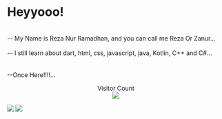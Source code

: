 <h1>Heyyooo!</h1>

<br>-- My Name is Reza Nur Ramadhan, and you can call me Reza Or Zanur...</br>
<br>-- I still learn about dart, html, css, javascript, java, Kotlin, C++ and C#...</br>
<br></br>
--Once Here!!!!...

<!-- <a href=#><img src="wallpaperflare.com_wallpaper (6).jpg"></a> -->
<p align="center">
  Visitor Count<br>
  <img src="https://profile-counter.glitch.me/RzaNrRmdhn/count.svg" />
</p>

<img align="left" src="https://github-readme-stats.vercel.app/api?username=RzaNrRmdhn&show_icons=true&count_private=true&theme=gruvbox" />
<img src="https://github-readme-stats.vercel.app/api/top-langs/?username=RzaNrRmdhn&layout=compact&count_private=true&theme=gruvbox" />


